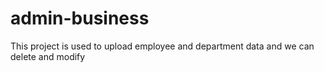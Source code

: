 # admin-business
This project is used to upload employee and department data and we can delete and modify
